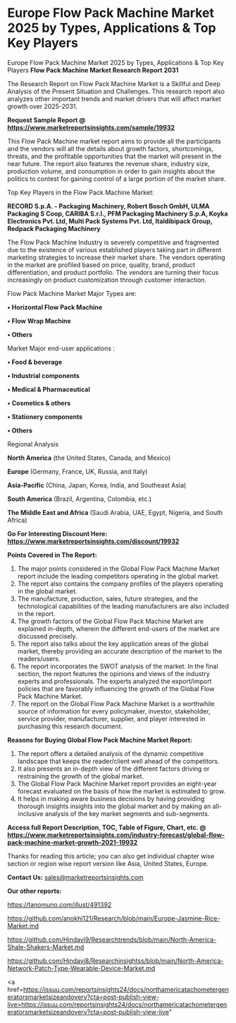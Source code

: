 # Europe Flow Pack Machine Market 2025 by Types, Applications & Top Key Players
Europe Flow Pack Machine Market 2025 by Types, Applications & Top Key Players
<strong>Flow Pack Machine Market Research Report 2031</strong>

The Research Report on Flow Pack Machine Market is a Skillful and Deep Analysis of the Present Situation and Challenges. This research report also analyzes other important trends and market drivers that will affect market growth over 2025-2031.

<strong>Request Sample Report @ <a href=https://www.marketreportsinsights.com/sample/19932>https://www.marketreportsinsights.com/sample/19932</a></strong>

This Flow Pack Machine market report aims to provide all the participants and the vendors will all the details about growth factors, shortcomings, threats, and the profitable opportunities that the market will present in the near future. The report also features the revenue share, industry size, production volume, and consumption in order to gain insights about the politics to contest for gaining control of a large portion of the market share.

Top Key Players in the Flow Pack Machine Market:

<strong>RECORD S.p.A. - Packaging Machinery, Robert Bosch GmbH, ULMA Packaging S Coop, CARIBA S.r.l., PFM Packaging Machinery S.p.A, Koyka Electronics Pvt. Ltd, Multi Pack Systems Pvt. Ltd, Italdibipack Group, Redpack Packaging Machinery</strong>

The Flow Pack Machine Industry is severely competitive and fragmented due to the existence of various established players taking part in different marketing strategies to increase their market share. The vendors operating in the market are profiled based on price, quality, brand, product differentiation, and product portfolio. The vendors are turning their focus increasingly on product customization through customer interaction.

Flow Pack Machine Market Major Types are:

<strong>• Horizontal Flow Pack Machine

• Flow Wrap Machine

• Others</strong>

Market Major end-user applications :

<strong>• Food & beverage

• Industrial components

• Medical & Pharmaceutical

• Cosmetics & others

• Stationery components

• Others</strong>

Regional Analysis

</u><strong><b>North America</b></strong> (the United States, Canada, and Mexico)

<strong><b>Europe </b></strong>(Germany, France, UK, Russia, and Italy)

<strong><b>Asia-Pacific</b></strong> (China, Japan, Korea, India, and Southeast Asia)

<strong><b>South America</b></strong> (Brazil, Argentina, Colombia, etc.)

<strong><b>The Middle East and Africa</b></strong> (Saudi Arabia, UAE, Egypt, Nigeria, and South Africa)

<strong>Go For Interesting Discount Here: <a href=https://www.marketreportsinsights.com/discount/19932>https://www.marketreportsinsights.com/discount/19932</a></strong>

<strong>Points Covered in The Report:</strong>
<ol>
  <li>The major points considered in the Global Flow Pack Machine Market report include the leading competitors operating in the global market.</li>
  <li>The report also contains the company profiles of the players operating in the global market.</li>
  <li>The manufacture, production, sales, future strategies, and the technological capabilities of the leading manufacturers are also included in the report.</li>
  <li>The growth factors of the Global Flow Pack Machine Market are explained in-depth, wherein the different end-users of the market are discussed precisely.</li>
  <li>The report also talks about the key application areas of the global market, thereby providing an accurate description of the market to the readers/users.</li>
  <li>The report incorporates the SWOT analysis of the market. In the final section, the report features the opinions and views of the industry experts and professionals. The experts analyzed the export/import policies that are favorably influencing the growth of the Global Flow Pack Machine Market.</li>
  <li>The report on the Global Flow Pack Machine Market is a worthwhile source of information for every policymaker, investor, stakeholder, service provider, manufacturer, supplier, and player interested in purchasing this research document.</li>
</ol>
<strong>Reasons for Buying Global Flow Pack Machine Market Report:</strong>

<ol>
  <li>The report offers a detailed analysis of the dynamic competitive landscape that keeps the reader/client well ahead of the competitors.</li>
  <li>It also presents an in-depth view of the different factors driving or restraining the growth of the global market.</li>
  <li>The Global Flow Pack Machine Market report provides an eight-year forecast evaluated on the basis of how the market is estimated to grow.</li>
  <li>It helps in making aware business decisions by having providing thorough insights insights into the global market and by making an all-inclusive analysis of the key market segments and sub-segments.</li>
</ol>
<strong>Access full Report Description, TOC, Table of Figure, Chart, etc. @ <a href=https://www.marketreportsinsights.com/industry-forecast/global-flow-pack-machine-market-growth-2021-19932>https://www.marketreportsinsights.com/industry-forecast/global-flow-pack-machine-market-growth-2021-19932</a></strong>


Thanks for reading this article; you can also get individual chapter wise section or region wise report version like Asia, United States, Europe.

<strong>Contact Us:</strong>
sales@marketreportsinsights.com

<strong>Our other reports:</strong>

<a href=https://tanomuno.com/illust/491392>https://tanomuno.com/illust/491392</a>

<a href=https://github.com/anokhi121/Research/blob/main/Europe-Jasmine-Rice-Market.md>https://github.com/anokhi121/Research/blob/main/Europe-Jasmine-Rice-Market.md</a>

<a href=https://github.com/Hindavi9/Researchtrends/blob/main/North-America-Shale-Shakers-Market.md>https://github.com/Hindavi9/Researchtrends/blob/main/North-America-Shale-Shakers-Market.md</a>

<a href=https://github.com/Hindavi8/Researchinsightss/blob/main/North-America-Network-Patch-Type-Wearable-Device-Market.md>https://github.com/Hindavi8/Researchinsightss/blob/main/North-America-Network-Patch-Type-Wearable-Device-Market.md</a>

<a href=https://issuu.com/reportsinsights24/docs/northamericatachometergeneratorsmarketsizeandoverv?cta=post-publish-view-live>https://issuu.com/reportsinsights24/docs/northamericatachometergeneratorsmarketsizeandoverv?cta=post-publish-view-live</a>"
